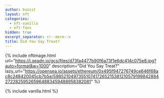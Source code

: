 ```yaml
---
author: bsoist
layout: nft
categories:
  - nft-vanilla
  - nft-favs
hidden: true
excerpt_separator: <!--more-->
title: Did You Say Treat?
---
```

{% include nftimage.html 
url="https://i.seadn.io/gcs/files/d73fa4477b90f6a73f1e6dc414c075e8.jpg?auto=format&w=1000"
description="Did You Say Treat?"
lazy_url="https://opensea.io/assets/ethereum/0x495f947276749ce646f68ac8c248420045cb7b5e/5985210497355107417265215381210579199842884272282595265964883459488958382081"
%}


<!--more-->
{% include vanilla.html %}
